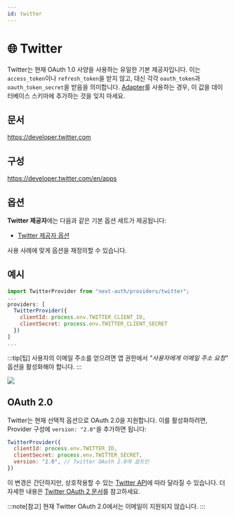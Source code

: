 ```yaml
---
id: twitter
---
```


# 🌐 Twitter

Twitter는 현재 OAuth 1.0 사양을 사용하는 유일한 기본 제공자입니다. 이는 `access_token`이나 `refresh_token`을 받지 않고, 대신 각각 `oauth_token`과 `oauth_token_secret`을 받음을 의미합니다. [Adapter](https://authjs.dev/getting-started/database)를 사용하는 경우, 이 값을 데이터베이스 스키마에 추가하는 것을 잊지 마세요.

## 문서

https://developer.twitter.com

## 구성

https://developer.twitter.com/en/apps

## 옵션

**Twitter 제공자**에는 다음과 같은 기본 옵션 세트가 제공됩니다:

- [Twitter 제공자 옵션](https://github.com/nextauthjs/next-auth/blob/v4/packages/next-auth/src/providers/twitter.ts)

사용 사례에 맞게 옵션을 재정의할 수 있습니다.


## 예시
```js
import TwitterProvider from "next-auth/providers/twitter";
...
providers: [
  TwitterProvider({
    clientId: process.env.TWITTER_CLIENT_ID,
    clientSecret: process.env.TWITTER_CLIENT_SECRET
  })
]
...
```

:::tip[팁]
사용자의 이메일 주소를 얻으려면 앱 권한에서 _"사용자에게 이메일 주소 요청"_ 옵션을 활성화해야 합니다.
:::

![](https://nextauth-ko.wsbox.pw/img/168702338-a95912a7-b689-4680-aa2c-6306fe3c2ec7.jpg)


## OAuth 2.0

Twitter는 현재 선택적 옵션으로 OAuth 2.0을 지원합니다. 이를 활성화하려면, Provider 구성에 `version: "2.0"`을 추가하면 됩니다:

```javascript
TwitterProvider({
  clientId: process.env.TWITTER_ID,
  clientSecret: process.env.TWITTER_SECRET,
  version: "2.0", // Twitter OAuth 2.0에 옵트인
})
```

이 변경은 간단하지만, 상호작용할 수 있는 [Twitter API](https://developer.twitter.com/en/docs/api-reference-index)에 따라 달라질 수 있습니다. 더 자세한 내용은 [Twitter OAuth 2 문서](https://developer.twitter.com/en/docs/authentication/oauth-2-0)를 참고하세요.

:::note[참고]
현재 Twitter OAuth 2.0에서는 이메일이 지원되지 않습니다.
:::